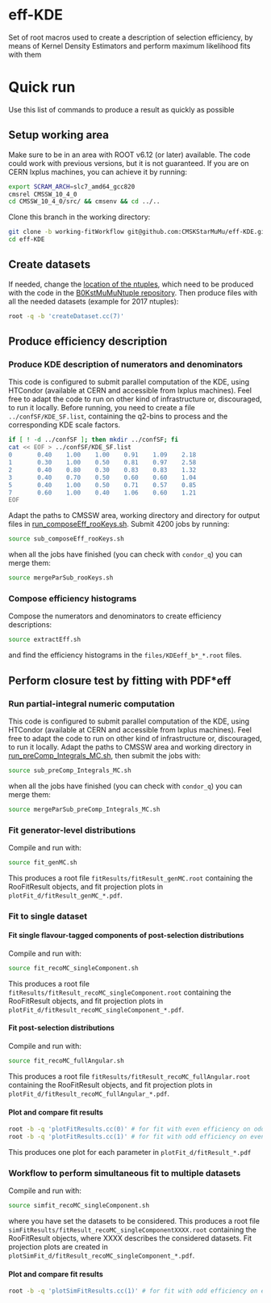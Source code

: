 # eff-KDE
Set of root macros used to create a description of selection efficiency, by means of Kernel Density Estimators 
and perform maximum likelihood fits with them

# Quick run
Use this list of commands to produce a result as quickly as possible

## Setup working area
Make sure to be in an area with ROOT v6.12 (or later) available. The code could work with previous versions, but it is not guaranteed.
If you are on CERN lxplus machines, you can achieve it by running:
```sh
export SCRAM_ARCH=slc7_amd64_gcc820
cmsrel CMSSW_10_4_0
cd CMSSW_10_4_0/src/ && cmsenv && cd ../..
```
Clone this branch in the working directory:
```sh
git clone -b working-fitWorkflow git@github.com:CMSKStarMuMu/eff-KDE.git
cd eff-KDE
```
## Create datasets
If needed, change the [location of the ntuples](createDataset.cc#L42-L55), which need to be produced with the code in the [B0KstMuMuNtuple repository](https://github.com/CMSKStarMuMu/B0KstMuMuNtuple).
Then produce files with all the needed datasets (example for 2017 ntuples):
```sh
root -q -b 'createDataset.cc(7)'
```

## Produce efficiency description

### Produce KDE description of numerators and denominators
This code is configured to submit parallel computation of the KDE, using HTCondor (available at CERN and accessible from lxplus machines).
Feel free to adapt the code to run on other kind of infrastructure or, discouraged, to run it locally.
Before running, you need to create a file `../confSF/KDE_SF.list`, containing the q2-bins to process and the corresponding KDE scale factors.
```sh
if [ ! -d ../confSF ]; then mkdir ../confSF; fi
cat << EOF > ../confSF/KDE_SF.list
0       0.40    1.00    1.00    0.91    1.09    2.18
1       0.30    1.00    0.50    0.81    0.97    2.58
2       0.40    0.80    0.30    0.83    0.83    1.32
3       0.40    0.70    0.50    0.60    0.60    1.04
5       0.40    1.00    0.50    0.71    0.57    0.85
7       0.60    1.00    0.40    1.06    0.60    1.21
EOF
```
Adapt the paths to CMSSW area, working directory and directory for output files in [run_composeEff_rooKeys.sh](run_composeEff_rooKeys.sh#L3-L5).
Submit 4200 jobs by running:
```sh
source sub_composeEff_rooKeys.sh
```
when all the jobs have finished (you can check with `condor_q`) you can merge them:
```sh
source mergeParSub_rooKeys.sh
```

### Compose efficiency histograms
Compose the numerators and denominators to create efficiency descriptions:
```sh
source extractEff.sh
```
and find the efficiency histograms in the `files/KDEeff_b*_*.root` files.

## Perform closure test by fitting with PDF*eff
### Run partial-integral numeric computation
This code is configured to submit parallel computation of the KDE, using HTCondor (available at CERN and accessible from lxplus machines).
Feel free to adapt the code to run on other kind of infrastructure or, discouraged, to run it locally.
Adapt the paths to CMSSW area and working directory in [run_preComp_Integrals_MC.sh](run_preComp_Integrals_MC.sh#L3-L6), then submit the jobs with:
```sh
source sub_preComp_Integrals_MC.sh
```
when all the jobs have finished (you can check with `condor_q`) you can merge them:
```sh
source mergeParSub_preComp_Integrals_MC.sh
```

### Fit generator-level distributions
Compile and run with:
```sh
source fit_genMC.sh
```
This produces a root file `fitResults/fitResult_genMC.root` containing the RooFitResult objects, and fit projection plots in `plotFit_d/fitResult_genMC_*.pdf`.


### Fit to single dataset
#### Fit single flavour-tagged components of post-selection distributions
Compile and run with:
```sh
source fit_recoMC_singleComponent.sh
```
This produces a root file `fitResults/fitResult_recoMC_singleComponent.root` containing the RooFitResult objects, and fit projection plots in `plotFit_d/fitResult_recoMC_singleComponent_*.pdf`.

#### Fit post-selection distributions
Compile and run with:
```sh
source fit_recoMC_fullAngular.sh
```
This produces a root file `fitResults/fitResult_recoMC_fullAngular.root` containing the RooFitResult objects, and fit projection plots in `plotFit_d/fitResult_recoMC_fullAngular_*.pdf`.

#### Plot and compare fit results
```sh
root -b -q 'plotFitResults.cc(0)' # for fit with even efficiency on odd dataset
root -b -q 'plotFitResults.cc(1)' # for fit with odd efficiency on even dataset
```
This produces one plot for each parameter in `plotFit_d/fitResult_*.pdf`

### Workflow to perform simultaneous fit to multiple datasets
Compile and run with:
```sh
source simfit_recoMC_singleComponent.sh
```
where you have set the datasets to be considered. 
This produces a root file `simFitResults/fitResult_recoMC_singleComponentXXXX.root` containing the RooFitResult objects, where XXXX describes the considered datasets.
Fit projection plots are created in `plotSimFit_d/fitResult_recoMC_singleComponent_*.pdf`.

#### Plot and compare fit results
```sh
root -b -q 'plotSimFitResults.cc(1)' # for fit with odd efficiency on even dataset
```
